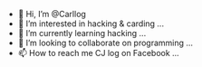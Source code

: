 - 👋 Hi, I’m @Carllog
- 👀 I’m interested in hacking & carding ...
- 🌱 I’m currently learning hacking ...
- 💞️ I’m looking to collaborate on programming ...
- 📫 How to reach me CJ log on Facebook ...

<!---
Carllog/Carllog is a ✨ special ✨ repository because its `README.md` (this file) appears on your GitHub profile.
You can click the Preview link to take a look at your changes.
--->
